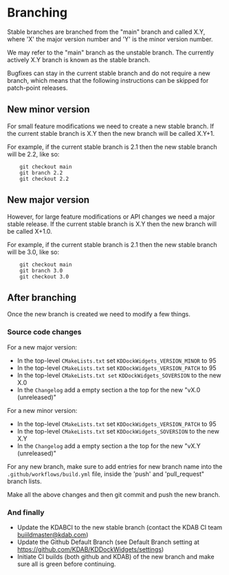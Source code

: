 # Branching

Stable branches are branched from the "main" branch and called X.Y,
where 'X' the major version number and 'Y' is the minor version number.

We may refer to the "main" branch as the unstable branch.
The currently actively X.Y branch is known as the stable branch.

Bugfixes can stay in the current stable branch and do not require a new branch, which
means that the following instructions can be skipped for patch-point releases.

## New minor version

For small feature modifications we need to create a new stable branch.
If the current stable branch is X.Y then the new branch will be called X.Y+1.

For example, if the current stable branch is 2.1 then the new stable branch will be 2.2, like so:

```shell
    git checkout main
    git branch 2.2
    git checkout 2.2
```

## New major version

However, for large feature modifications or API changes we need a major stable release.
If the current stable branch is X.Y then the new branch will be called X+1.0.

For example, if the current stable branch is 2.1 then the new stable branch will be 3.0, like so:

```shell
    git checkout main
    git branch 3.0
    git checkout 3.0
```

## After branching

Once the new branch is created we need to modify a few things.

### Source code changes

For a new major version:

* In the top-level `CMakeLists.txt` set `KDDockWidgets_VERSION_MINOR` to 95
* In the top-level `CMakeLists.txt` set `KDDockWidgets_VERSION_PATCH` to 95
* In the top-level `CMakeLists.txt set` `KDDockWidgets_SOVERSION` to the new X.0
* In the `Changelog` add a empty section a the top for the new "vX.0 (unreleased)"

For a new minor version:

* In the top-level `CMakeLists.txt` set `KDDockWidgets_VERSION_PATCH` to 95
* In the top-level `CMakeLists.txt` set `KDDockWidgets_SOVERSION` to the new X.Y
* In the `Changelog` add a empty section a the top for the new "vX.Y (unreleased)"

For any new branch, make sure to add entries for new branch name into the
`.github/workflows/build.yml` file,  inside the 'push' and 'pull_request" branch lists.

Make all the above changes and then git commit and push the new branch.

### And finally

* Update the KDABCI to the new stable branch (contact the KDAB CI team <buiildmaster@kdab.com>)
* Update the Github Default Branch (see Default Branch setting at <https://github.com/KDAB/KDDockWidgets/settings>)
* Initiate CI builds (both github and KDAB) of the new branch and make sure all is green before continuing.
